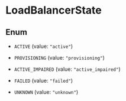 

# LoadBalancerState

## Enum


* `ACTIVE` (value: `"active"`)

* `PROVISIONING` (value: `"provisioning"`)

* `ACTIVE_IMPAIRED` (value: `"active_impaired"`)

* `FAILED` (value: `"failed"`)

* `UNKNOWN` (value: `"unknown"`)



